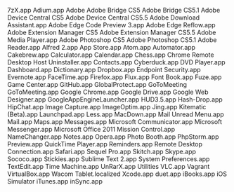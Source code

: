 7zX.app
Adium.app
Adobe
Adobe Bridge CS5
Adobe Bridge CS5.1
Adobe Device Central CS5
Adobe Device Central CS5.5
Adobe Download Assistant.app
Adobe Edge Code Preview 3.app
Adobe Edge Reflow.app
Adobe Extension Manager CS5
Adobe Extension Manager CS5.5
Adobe Media Player.app
Adobe Photoshop CS5
Adobe Photoshop CS5.1
Adobe Reader.app
Alfred 2.app
App Store.app
Atom.app
Automator.app
Cakebrew.app
Calculator.app
Calendar.app
Chess.app
Chrome Remote Desktop Host Uninstaller.app
Contacts.app
Cyberduck.app
DVD Player.app
Dashboard.app
Dictionary.app
Dropbox.app
Endpoint Security.app
Evernote.app
FaceTime.app
Firefox.app
Flux.app
Font Book.app
Fuze.app
Game Center.app
GitHub.app
GlobalProtect.app
GoToMeeting
GoToMeeting.app
Google Chrome.app
Google Drive.app
Google Web Designer.app
GoogleAppEngineLauncher.app
HUD3.5.app
Hash-Drop.app
HipChat.app
Image Capture.app
ImageOptim.app
Jing.app
Kitematic (Beta).app
Launchpad.app
Less.app
MacDown.app
Mail Unread Menu.app
Mail.app
Maps.app
Messages.app
Microsoft Communicator.app
Microsoft Messenger.app
Microsoft Office 2011
Mission Control.app
NameChanger.app
Notes.app
Opera.app
Photo Booth.app
PhpStorm.app
Preview.app
QuickTime Player.app
Reminders.app
Remote Desktop Connection.app
Safari.app
Sequel Pro.app
Skitch.app
Skype.app
Sococo.app
Stickies.app
Sublime Text 2.app
System Preferences.app
TextEdit.app
Time Machine.app
UnRarX.app
Utilities
VLC.app
Vagrant
VirtualBox.app
Wacom Tablet.localized
Xcode.app
duet.app
iBooks.app
iOS Simulator
iTunes.app
inSync.app
